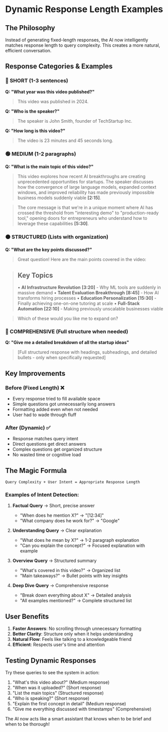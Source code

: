 # Dynamic Response Length Examples

## The Philosophy
Instead of generating fixed-length responses, the AI now intelligently matches response length to query complexity. This creates a more natural, efficient conversation.

## Response Categories & Examples

### 🔵 SHORT (1-3 sentences)

**Q: "What year was this video published?"**
> This video was published in 2024.

**Q: "Who is the speaker?"**
> The speaker is John Smith, founder of TechStartup Inc.

**Q: "How long is this video?"**
> The video is 23 minutes and 45 seconds long.

### 🟢 MEDIUM (1-2 paragraphs)

**Q: "What is the main topic of this video?"**
> This video explores how recent AI breakthroughs are creating unprecedented opportunities for startups. The speaker discusses how the convergence of large language models, expanded context windows, and improved reliability has made previously impossible business models suddenly viable **[2:15]**.

> The core message is that we're in a unique moment where AI has crossed the threshold from "interesting demo" to "production-ready tool," opening doors for entrepreneurs who understand how to leverage these capabilities **[5:30]**.

### 🟠 STRUCTURED (Lists with organization)

**Q: "What are the key points discussed?"**
> Great question! Here are the main points covered in the video:

> ## Key Topics
> 
> • **AI Infrastructure Revolution** **[3:20]** - Why ML tools are suddenly in massive demand
> • **Talent Evaluation Breakthrough** **[8:45]** - How AI transforms hiring processes
> • **Education Personalization** **[15:30]** - Finally achieving one-on-one tutoring at scale
> • **Full-Stack Automation** **[22:10]** - Making previously unscalable businesses viable

> Which of these would you like me to expand on?

### 🔴 COMPREHENSIVE (Full structure when needed)

**Q: "Give me a detailed breakdown of all the startup ideas"**
> [Full structured response with headings, subheadings, and detailed bullets - only when specifically requested]

## Key Improvements

### Before (Fixed Length) ❌
- Every response tried to fill available space
- Simple questions got unnecessarily long answers
- Formatting added even when not needed
- User had to wade through fluff

### After (Dynamic) ✅
- Response matches query intent
- Direct questions get direct answers
- Complex questions get organized structure
- No wasted time or cognitive load

## The Magic Formula

```
Query Complexity + User Intent = Appropriate Response Length
```

### Examples of Intent Detection:

1. **Factual Query** → Short, precise answer
   - "When does he mention X?" → "[12:34]"
   - "What company does he work for?" → "Google"

2. **Understanding Query** → Clear explanation
   - "What does he mean by X?" → 1-2 paragraph explanation
   - "Can you explain the concept?" → Focused explanation with example

3. **Overview Query** → Structured summary
   - "What's covered in this video?" → Organized list
   - "Main takeaways?" → Bullet points with key insights

4. **Deep Dive Query** → Comprehensive response
   - "Break down everything about X" → Detailed analysis
   - "All examples mentioned?" → Complete structured list

## User Benefits

1. **Faster Answers**: No scrolling through unnecessary formatting
2. **Better Clarity**: Structure only when it helps understanding  
3. **Natural Flow**: Feels like talking to a knowledgeable friend
4. **Efficient**: Respects user's time and attention

## Testing Dynamic Responses

Try these queries to see the system in action:

1. "What's this video about?" (Medium response)
2. "When was it uploaded?" (Short response)
3. "List the main topics" (Structured response)
4. "Who is speaking?" (Short response)
5. "Explain the first concept in detail" (Medium response)
6. "Give me everything discussed with timestamps" (Comprehensive)

The AI now acts like a smart assistant that knows when to be brief and when to be thorough!